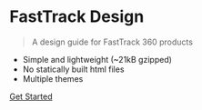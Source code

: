<!-- ![logo](https://fasttrack.com.au/wp-content/themes/fasttrack/assets/images/logo.png) -->

# FastTrack Design

> A design guide for FastTrack 360 products

- Simple and lightweight (~21kB gzipped)
- No statically built html files
- Multiple themes

[Get Started](/styleguide/home)
<!-- [GitHub](https://github.com/k97/) -->
